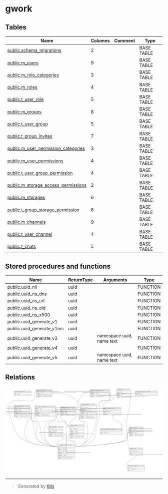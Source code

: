 # gwork

## Tables

| Name | Columns | Comment | Type |
| ---- | ------- | ------- | ---- |
| [public.schema_migrations](public.schema_migrations.md) | 2 |  | BASE TABLE |
| [public.m_users](public.m_users.md) | 9 |  | BASE TABLE |
| [public.m_role_categories](public.m_role_categories.md) | 3 |  | BASE TABLE |
| [public.m_roles](public.m_roles.md) | 4 |  | BASE TABLE |
| [public.t_user_role](public.t_user_role.md) | 5 |  | BASE TABLE |
| [public.m_groups](public.m_groups.md) | 8 |  | BASE TABLE |
| [public.t_user_group](public.t_user_group.md) | 5 |  | BASE TABLE |
| [public.t_group_invites](public.t_group_invites.md) | 7 |  | BASE TABLE |
| [public.m_user_permission_categories](public.m_user_permission_categories.md) | 3 |  | BASE TABLE |
| [public.m_user_permissions](public.m_user_permissions.md) | 4 |  | BASE TABLE |
| [public.t_user_group_permission](public.t_user_group_permission.md) | 4 |  | BASE TABLE |
| [public.m_storage_access_permissions](public.m_storage_access_permissions.md) | 2 |  | BASE TABLE |
| [public.m_storages](public.m_storages.md) | 6 |  | BASE TABLE |
| [public.t_group_storage_permission](public.t_group_storage_permission.md) | 6 |  | BASE TABLE |
| [public.m_channels](public.m_channels.md) | 9 |  | BASE TABLE |
| [public.t_user_channel](public.t_user_channel.md) | 4 |  | BASE TABLE |
| [public.t_chats](public.t_chats.md) | 5 |  | BASE TABLE |

## Stored procedures and functions

| Name | ReturnType | Arguments | Type |
| ---- | ------- | ------- | ---- |
| public.uuid_nil | uuid |  | FUNCTION |
| public.uuid_ns_dns | uuid |  | FUNCTION |
| public.uuid_ns_url | uuid |  | FUNCTION |
| public.uuid_ns_oid | uuid |  | FUNCTION |
| public.uuid_ns_x500 | uuid |  | FUNCTION |
| public.uuid_generate_v1 | uuid |  | FUNCTION |
| public.uuid_generate_v1mc | uuid |  | FUNCTION |
| public.uuid_generate_v3 | uuid | namespace uuid, name text | FUNCTION |
| public.uuid_generate_v4 | uuid |  | FUNCTION |
| public.uuid_generate_v5 | uuid | namespace uuid, name text | FUNCTION |

## Relations

![er](schema.svg)

---

> Generated by [tbls](https://github.com/k1LoW/tbls)
